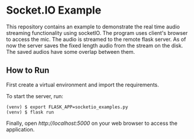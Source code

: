 # Socket.IO Example

This repository contains an example to demonstrate the real time audio streaming functionality using socketIO. The program uses client's browser to access the mic. The audio is streamed to the remote flask server. As of now the server saves the fixed length audio from the stream on the disk. The saved audios have some overlap between them. 

## How to Run

First create a virtual environment and import the requirements.

To start the server, run:

```
(venv) $ export FLASK_APP=socketio_examples.py
(venv) $ flask run
```

Finally, open _http://localhost:5000_ on your web browser to access the
application.
